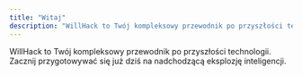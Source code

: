 ```yaml
---
title: "Witaj"
description: "WillHack to Twój kompleksowy przewodnik po przyszłości technologii. Zacznij przygotowywać się już dziś na nadchodzącą eksplozję inteligencji."
---
```

WillHack to Twój kompleksowy przewodnik po przyszłości technologii. Zacznij przygotowywać się już dziś na nadchodzącą eksplozję inteligencji.